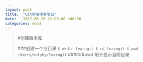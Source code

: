 ```yaml
---
layout: post
title:  "Git常用命令笔记"
date:   2017-06-29 22:05:00 +00:00
categories: mood
---
```


> #创建版本库
>
> ###创建一个空目录
`$ mkdir learngit
$ cd learngit
$ pwd
/Users/onlyhy/learngit`
> ######pwd
> 用于显示当前目录
